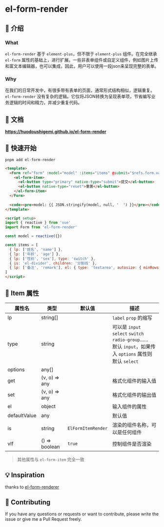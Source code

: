 # el-form-render

## 📖 介绍

### What

`el-form-render` 基于 `element-plus`，但不限于 `element-plus` 组件。在完全继承 `el-form` 属性的基础上，进行扩展。一些非表单组件或自定义组件，例如图片上传和富文本编辑器，也可以集成，因此，用户可以使用一段json来呈现完整的表单。

### Why

在我们的日常开发中，有很多带有表单的页面，通常形式结构相似，逻辑重复。`el-form-render` 没有复杂的逻辑。它仅将JSON转换为呈现表单项，节省编写业务逻辑的时间和精力，并减少重复代码。

## 📄 文档

**https://huodoushigemi.github.io/el-form-render**

## 🦄 快速开始

```shell
pnpm add el-form-render
```

```html
<template>
  <Form ref="form" :model="model" :items="items" @submit="$refs.form.validate()" @reset="$refs.form.resetFields()">
    <el-form-item>
      <el-button type="primary" native-type="submit">提交</el-button>
      <el-button native-type="reset">重置</el-button>
    </el-form-item>
  </Form>
  
  <code><pre>model: {{ JSON.stringify(model, null, '  ') }}</pre></code>
</template>

<script setup>
import { reactive } from 'vue'
import Form from 'el-form-render'

const model = reactive({})

const items = [
  { lp: ['姓名', 'name'] },
  { lp: ['年龄', 'age'] },
  { lp: ['性别', 'sex'], type: 'switch' },
  { is: 'el-divider', children: '分割线' },
  { lp: ['备注', 'remark'], el: { type: 'textarea', autosize: { minRows: 2, maxRows: 4 } } }
]
</script>
```

## 📃 Item 属性

| 属性名       | 类型          | 默认值                | 描述                                                                                                                                          |
| ------------ | ------------- | --------------------- | --------------------------------------------------------------------------------------------------------------------------------------------- |
| lp           | string[]      |                       | `label` `prop` 的缩写                                                                                                                         |
| type         | string        |                       | 可以是 `input` `select` `switch` `radio-group`……<br />默认 `input`，如果传入 `options` 属性则默认 `select` |
| options      | any[]         |                       |                                                                                                                                               |
| get          | (v, o) => any |                       | 格式化组件的输入值                                                                                                                            |
| set          | (v, o) => any |                       | 格式化组件的输出值                                                                                                                            |
| el           | object        |                       | 输入组件的属性                                                                                                                                |
| defaultValue | any           |                       | 默认值                                                                                                                                        |
| is           | string        | `ElFormItemRender` | 渲染的组件名称，可以是任何组件                                                                                                                |
| vIf          | () => boolean | `true`                | 控制组件是否渲染                                                                                                                              |

> 其他属性与 `el-form-item` 完全一致

## 💡 Inspiration

thanks to [el-form-renderer](https://github.com/FEMessage/el-form-renderer)

## 👏 Contributing

If you have any questions or requests or want to contribute, please write the issue or give me a Pull Request freely.

